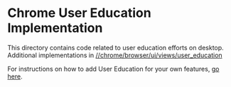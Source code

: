 # Chrome User Education Implementation

This directory contains code related to user education efforts on desktop. Additional
implementations in [//chrome/browser/ui/views/user_education](../views/user_education/README.md)

For instructions on how to add User Education for your own features,
[go here](/components/user_education/getting-started.md).

